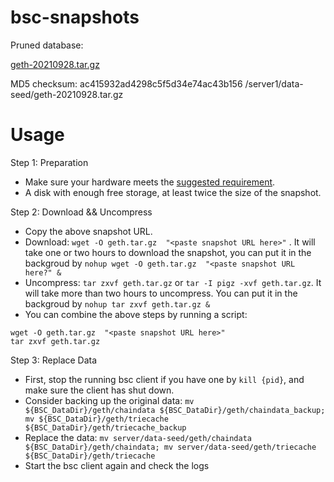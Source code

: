 
# bsc-snapshots

Pruned database:

[geth-20210928.tar.gz
](https://s3.ap-northeast-1.amazonaws.com/dex-bin.bnbstatic.com/geth-20210928.tar.gz?AWSAccessKeyId=AKIAYINE6SBQPUZDDRRO&Signature=UMBzU3OhA6EAFSblvdhVBUShrWU%3D&Expires=1635453492
)

MD5 checksum: ac415932ad4298c5f5d34e74ac43b156  /server1/data-seed/geth-20210928.tar.gz



# Usage 

Step 1: Preparation
- Make sure your hardware meets the [suggested requirement](https://docs.binance.org/smart-chain/developer/fullnode.html).
- A disk with enough free storage, at least twice the size of the snapshot.

Step 2: Download && Uncompress
- Copy the above snapshot URL.
- Download:  `wget -O geth.tar.gz  "<paste snapshot URL here>"` . It will take one or two hours to download the snapshot, you can put it in the backgroud by `nohup wget -O geth.tar.gz  "<paste snapshot URL here?" &`
- Uncompress: `tar zxvf geth.tar.gz` or `tar -I pigz -xvf geth.tar.gz`. It will take more than two hours to uncompress. You can put it in the backgroud by `nohup tar zxvf geth.tar.gz &`
- You can combine the above steps by running a script:
```
wget -O geth.tar.gz  "<paste snapshot URL here>"
tar zxvf geth.tar.gz
```

Step 3: Replace Data
- First, stop the running bsc client if you have one by `kill {pid}`, and make sure the client has shut down.
- Consider backing up the original data: `mv ${BSC_DataDir}/geth/chaindata ${BSC_DataDir}/geth/chaindata_backup; mv ${BSC_DataDir}/geth/triecache ${BSC_DataDir}/geth/triecache_backup`
- Replace the data: `mv server/data-seed/geth/chaindata ${BSC_DataDir}/geth/chaindata; mv server/data-seed/geth/triecache ${BSC_DataDir}/geth/triecache`
- Start the bsc client again and check the logs

